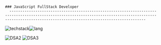 
                                                                                  ### JavaScript FullStack Developer
      -----------------------------------------------------------------------------------------------------------------------------------------------------------------------------------------------------------
      
![techstack](https://github.com/user-attachments/assets/cb6b8ec2-247a-467e-a943-de77810ed7a5)![lang](https://github.com/user-attachments/assets/e1988fef-c4e9-42c7-843d-32875c71535d)

![DSA2](https://github.com/user-attachments/assets/365c9c81-3b6f-4e13-84d5-d90293bc1f97)
![DSA3](https://github.com/user-attachments/assets/e88c9e04-66e2-4108-b6e0-0316d5af48a8)

